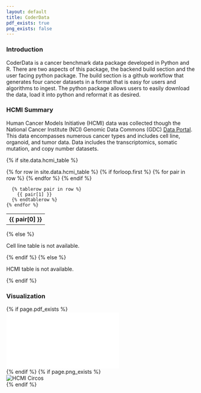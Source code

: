 ```yaml
---
layout: default
title: CoderData
pdf_exists: true
png_exists: false
---
```


<link rel="stylesheet" href="assets/css/style.css">



### Introduction
CoderData is a cancer benchmark data package developed in Python and R. 
There are two aspects of this package, the backend build section and the user facing python package.
The build section is a github workflow that generates four cancer datasets in a format that is easy for users and algorithms to ingest. 
The python package allows users to easily download the data, load it into python and reformat it as desired.

### HCMI Summary
Human Cancer Models Initiative (HCMI) data was collected though the National Cancer Institute (NCI) Genomic Data Commons (GDC) [Data Portal](https://portal.gdc.cancer.gov/projects/HCMI-CMDC).
This data encompasses numerous cancer types and includes cell line, organoid, and tumor data. Data includes the transcriptomics, somatic mutation, and copy number datasets.

{% if site.data.hcmi_table %}
<table>
    {% for row in site.data.hcmi_table %}
      {% if forloop.first %}
      <tr>
        {% for pair in row %}
          <th>{{ pair[0] }}</th>
        {% endfor %}
      </tr>
      {% endif %}
  
      {% tablerow pair in row %}
        {{ pair[1] }}
      {% endtablerow %}
    {% endfor %}
  </table>
  {% else %}
  <p>Cell line table is not available.</p>
  {% endif %}
{% else %}
<p>HCMI table is not available.</p>
{% endif %}

### Visualization

<div class="flex-container"> 
    {% if page.pdf_exists %}
    <div class="flex-item">
        <embed src="{{ 'assets/stats/Fig1_HMCI.pdf' | relative_url }}" type="application/pdf" />
    </div>
    {% endif %}
    {% if page.png_exists %}
    </div>
    <div class="flex-item">
        <img src="{{ 'assets/stats/hcmi_circos.png' | relative_url }}" alt="HCMI Circos" />
    </div>
    {% endif %}
</div>


